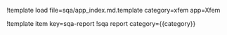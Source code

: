 !template load file=sqa/app_index.md.template category=xfem app=Xfem

!template item key=sqa-report
!sqa report category={{category}}
